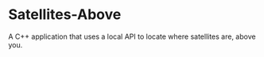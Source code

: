 # Satellites-Above
A C++ application that uses a local API to locate where satellites are, above you.
